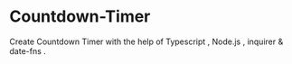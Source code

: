 # Countdown-Timer
Create Countdown Timer with the help of Typescript , Node.js , inquirer &amp; date-fns .
